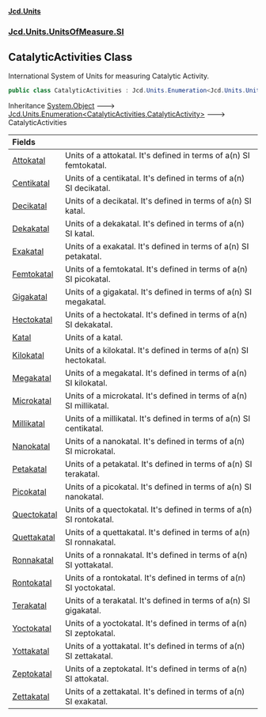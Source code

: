 #### [Jcd.Units](index.md 'index')
### [Jcd.Units.UnitsOfMeasure.SI](Jcd.Units.UnitsOfMeasure.SI.md 'Jcd.Units.UnitsOfMeasure.SI')

## CatalyticActivities Class

International System of Units for measuring Catalytic Activity.

```csharp
public class CatalyticActivities : Jcd.Units.Enumeration<Jcd.Units.UnitsOfMeasure.SI.CatalyticActivities, Jcd.Units.UnitTypes.CatalyticActivity>
```

Inheritance [System.Object](https://docs.microsoft.com/en-us/dotnet/api/System.Object 'System.Object') &#129106; [Jcd.Units.Enumeration&lt;](Jcd.Units.Enumeration_TEnumeration,T_.md 'Jcd.Units.Enumeration<TEnumeration,T>')[CatalyticActivities](Jcd.Units.UnitsOfMeasure.SI.CatalyticActivities.md 'Jcd.Units.UnitsOfMeasure.SI.CatalyticActivities')[,](Jcd.Units.Enumeration_TEnumeration,T_.md 'Jcd.Units.Enumeration<TEnumeration,T>')[CatalyticActivity](Jcd.Units.UnitTypes.CatalyticActivity.md 'Jcd.Units.UnitTypes.CatalyticActivity')[&gt;](Jcd.Units.Enumeration_TEnumeration,T_.md 'Jcd.Units.Enumeration<TEnumeration,T>') &#129106; CatalyticActivities

| Fields | |
| :--- | :--- |
| [Attokatal](Jcd.Units.UnitsOfMeasure.SI.CatalyticActivities.Attokatal.md 'Jcd.Units.UnitsOfMeasure.SI.CatalyticActivities.Attokatal') | Units of a attokatal. It's defined in terms of a(n) SI femtokatal. |
| [Centikatal](Jcd.Units.UnitsOfMeasure.SI.CatalyticActivities.Centikatal.md 'Jcd.Units.UnitsOfMeasure.SI.CatalyticActivities.Centikatal') | Units of a centikatal. It's defined in terms of a(n) SI decikatal. |
| [Decikatal](Jcd.Units.UnitsOfMeasure.SI.CatalyticActivities.Decikatal.md 'Jcd.Units.UnitsOfMeasure.SI.CatalyticActivities.Decikatal') | Units of a decikatal. It's defined in terms of a(n) SI katal. |
| [Dekakatal](Jcd.Units.UnitsOfMeasure.SI.CatalyticActivities.Dekakatal.md 'Jcd.Units.UnitsOfMeasure.SI.CatalyticActivities.Dekakatal') | Units of a dekakatal. It's defined in terms of a(n) SI katal. |
| [Exakatal](Jcd.Units.UnitsOfMeasure.SI.CatalyticActivities.Exakatal.md 'Jcd.Units.UnitsOfMeasure.SI.CatalyticActivities.Exakatal') | Units of a exakatal. It's defined in terms of a(n) SI petakatal. |
| [Femtokatal](Jcd.Units.UnitsOfMeasure.SI.CatalyticActivities.Femtokatal.md 'Jcd.Units.UnitsOfMeasure.SI.CatalyticActivities.Femtokatal') | Units of a femtokatal. It's defined in terms of a(n) SI picokatal. |
| [Gigakatal](Jcd.Units.UnitsOfMeasure.SI.CatalyticActivities.Gigakatal.md 'Jcd.Units.UnitsOfMeasure.SI.CatalyticActivities.Gigakatal') | Units of a gigakatal. It's defined in terms of a(n) SI megakatal. |
| [Hectokatal](Jcd.Units.UnitsOfMeasure.SI.CatalyticActivities.Hectokatal.md 'Jcd.Units.UnitsOfMeasure.SI.CatalyticActivities.Hectokatal') | Units of a hectokatal. It's defined in terms of a(n) SI dekakatal. |
| [Katal](Jcd.Units.UnitsOfMeasure.SI.CatalyticActivities.Katal.md 'Jcd.Units.UnitsOfMeasure.SI.CatalyticActivities.Katal') | Units of a katal. |
| [Kilokatal](Jcd.Units.UnitsOfMeasure.SI.CatalyticActivities.Kilokatal.md 'Jcd.Units.UnitsOfMeasure.SI.CatalyticActivities.Kilokatal') | Units of a kilokatal. It's defined in terms of a(n) SI hectokatal. |
| [Megakatal](Jcd.Units.UnitsOfMeasure.SI.CatalyticActivities.Megakatal.md 'Jcd.Units.UnitsOfMeasure.SI.CatalyticActivities.Megakatal') | Units of a megakatal. It's defined in terms of a(n) SI kilokatal. |
| [Microkatal](Jcd.Units.UnitsOfMeasure.SI.CatalyticActivities.Microkatal.md 'Jcd.Units.UnitsOfMeasure.SI.CatalyticActivities.Microkatal') | Units of a microkatal. It's defined in terms of a(n) SI millikatal. |
| [Millikatal](Jcd.Units.UnitsOfMeasure.SI.CatalyticActivities.Millikatal.md 'Jcd.Units.UnitsOfMeasure.SI.CatalyticActivities.Millikatal') | Units of a millikatal. It's defined in terms of a(n) SI centikatal. |
| [Nanokatal](Jcd.Units.UnitsOfMeasure.SI.CatalyticActivities.Nanokatal.md 'Jcd.Units.UnitsOfMeasure.SI.CatalyticActivities.Nanokatal') | Units of a nanokatal. It's defined in terms of a(n) SI microkatal. |
| [Petakatal](Jcd.Units.UnitsOfMeasure.SI.CatalyticActivities.Petakatal.md 'Jcd.Units.UnitsOfMeasure.SI.CatalyticActivities.Petakatal') | Units of a petakatal. It's defined in terms of a(n) SI terakatal. |
| [Picokatal](Jcd.Units.UnitsOfMeasure.SI.CatalyticActivities.Picokatal.md 'Jcd.Units.UnitsOfMeasure.SI.CatalyticActivities.Picokatal') | Units of a picokatal. It's defined in terms of a(n) SI nanokatal. |
| [Quectokatal](Jcd.Units.UnitsOfMeasure.SI.CatalyticActivities.Quectokatal.md 'Jcd.Units.UnitsOfMeasure.SI.CatalyticActivities.Quectokatal') | Units of a quectokatal. It's defined in terms of a(n) SI rontokatal. |
| [Quettakatal](Jcd.Units.UnitsOfMeasure.SI.CatalyticActivities.Quettakatal.md 'Jcd.Units.UnitsOfMeasure.SI.CatalyticActivities.Quettakatal') | Units of a quettakatal. It's defined in terms of a(n) SI ronnakatal. |
| [Ronnakatal](Jcd.Units.UnitsOfMeasure.SI.CatalyticActivities.Ronnakatal.md 'Jcd.Units.UnitsOfMeasure.SI.CatalyticActivities.Ronnakatal') | Units of a ronnakatal. It's defined in terms of a(n) SI yottakatal. |
| [Rontokatal](Jcd.Units.UnitsOfMeasure.SI.CatalyticActivities.Rontokatal.md 'Jcd.Units.UnitsOfMeasure.SI.CatalyticActivities.Rontokatal') | Units of a rontokatal. It's defined in terms of a(n) SI yoctokatal. |
| [Terakatal](Jcd.Units.UnitsOfMeasure.SI.CatalyticActivities.Terakatal.md 'Jcd.Units.UnitsOfMeasure.SI.CatalyticActivities.Terakatal') | Units of a terakatal. It's defined in terms of a(n) SI gigakatal. |
| [Yoctokatal](Jcd.Units.UnitsOfMeasure.SI.CatalyticActivities.Yoctokatal.md 'Jcd.Units.UnitsOfMeasure.SI.CatalyticActivities.Yoctokatal') | Units of a yoctokatal. It's defined in terms of a(n) SI zeptokatal. |
| [Yottakatal](Jcd.Units.UnitsOfMeasure.SI.CatalyticActivities.Yottakatal.md 'Jcd.Units.UnitsOfMeasure.SI.CatalyticActivities.Yottakatal') | Units of a yottakatal. It's defined in terms of a(n) SI zettakatal. |
| [Zeptokatal](Jcd.Units.UnitsOfMeasure.SI.CatalyticActivities.Zeptokatal.md 'Jcd.Units.UnitsOfMeasure.SI.CatalyticActivities.Zeptokatal') | Units of a zeptokatal. It's defined in terms of a(n) SI attokatal. |
| [Zettakatal](Jcd.Units.UnitsOfMeasure.SI.CatalyticActivities.Zettakatal.md 'Jcd.Units.UnitsOfMeasure.SI.CatalyticActivities.Zettakatal') | Units of a zettakatal. It's defined in terms of a(n) SI exakatal. |
